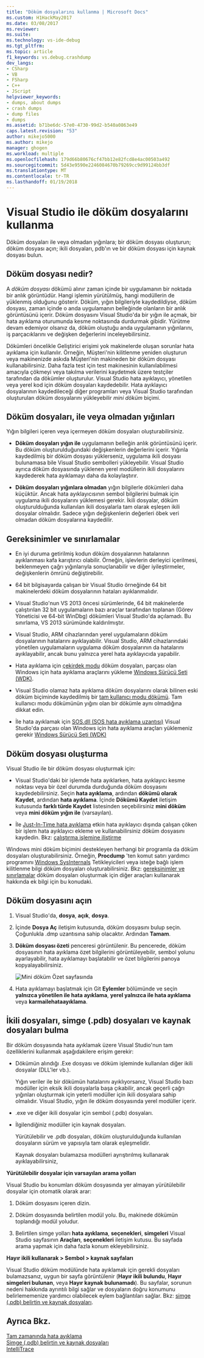 ```yaml
---
title: "Döküm dosyalarını kullanma | Microsoft Docs"
ms.custom: H1HackMay2017
ms.date: 03/08/2017
ms.reviewer: 
ms.suite: 
ms.technology: vs-ide-debug
ms.tgt_pltfrm: 
ms.topic: article
f1_keywords: vs.debug.crashdump
dev_langs:
- CSharp
- VB
- FSharp
- C++
- JScript
helpviewer_keywords:
- dumps, about dumps
- crash dumps
- dump files
- dumps
ms.assetid: b71be6dc-57e0-4730-99d2-b540a0863e49
caps.latest.revision: "53"
author: mikejo5000
ms.author: mikejo
manager: ghogen
ms.workload: multiple
ms.openlocfilehash: 179d66b80676cf47bb12e82fcd8e4ac00503a492
ms.sourcegitcommit: 5d43e9590e2246084670b79269cc9d99124bb3df
ms.translationtype: MT
ms.contentlocale: tr-TR
ms.lasthandoff: 01/19/2018
---
```

# <a name="use-dump-files-with-visual-studio"></a>Visual Studio ile döküm dosyalarını kullanma
Döküm dosyaları ile veya olmadan yığınlara; bir döküm dosyası oluşturun; döküm dosyası açın; ikili dosyaları, pdb'ın ve bir döküm dosyası için kaynak dosyası bulun.
  
##  <a name="BKMK_What_is_a_dump_file_"></a>Döküm dosyası nedir?  
 A *döküm dosyası* dökümü alınır zaman içinde bir uygulamanın bir noktada bir anlık görüntüdür. Hangi işlemin yürütülmüş, hangi modüllerin de yüklenmiş olduğunu gösterir. Döküm, yığın bilgileriyle kaydedildiyse, döküm dosyası, zaman içinde o anda uygulamanın belleğinde olanların bir anlık görüntüsünü içerir. Döküm dosyasını Visual Studio'da bir yığın ile açmak, bir hata ayıklama oturumunda kesme noktasında durdurmak gibidir. Yürütme devam edemiyor olsanız da, döküm oluştuğu anda uygulamanın yığınlarını, iş parçacıklarını ve değişken değerlerini inceleyebilirsiniz.  
  
 Dökümleri öncelikle Geliştirici erişimi yok makinelerde oluşan sorunlar hata ayıklama için kullanılır. Örneğin, Müşteri'nin kilitlenme yeniden oluşturun veya makinenizde askıda Müşteri'nin makineden bir döküm dosyası kullanabilirsiniz. Daha fazla test için test makinesinin kullanılabilmesi amacıyla çökmeyi veya takılma verilerini kaydetmek üzere testçiler tarafından da dökümler oluşturulur. Visual Studio hata ayıklayıcı, yönetilen veya yerel kod için döküm dosyaları kaydedebilir. Hata ayıklayıcı dosyalarının kaydedileceği diğer programları veya Visual Studio tarafından oluşturulan döküm dosyalarını yükleyebilir *mini döküm* biçimi.  
  
##  <a name="BKMK_Dump_files__with_or_without_heaps"></a>Döküm dosyaları, ile veya olmadan yığınları  
 Yığın bilgileri içeren veya içermeyen döküm dosyaları oluşturabilirsiniz.  
  
-   **Döküm dosyaları yığın ile** uygulamanın belleğin anlık görüntüsünü içerir. Bu döküm oluşturulduğundaki değişkenlerin değerlerini içerir. Yığınla kaydedilmiş bir döküm dosyası yüklerseniz, uygulama ikili dosyası bulunamasa bile Visual Studio sembolleri yükleyebilir. Visual Studio ayrıca döküm dosyasında yüklenen yerel modüllerin ikili dosyalarını kaydederek hata ayıklamayı daha da kolaylaştırır.  
  
-   **Döküm dosyaları yığınlara olmadan** yığın bilgilerle dökümleri daha küçüktür. Ancak hata ayıklayıcısının sembol bilgilerini bulmak için uygulama ikili dosyalarını yüklemesi gerekir. İkili dosyalar, döküm oluşturulduğunda kullanılan ikili dosyalarla tam olarak eşleşen ikili dosyalar olmalıdır. Sadece yığın değişkenlerin değerleri öbek veri olmadan döküm dosyalarına kaydedilir.  
  
##  <a name="BKMK_Requirements_and_limitations"></a>Gereksinimler ve sınırlamalar  
  
-   En iyi duruma getirilmiş kodun döküm dosyalarının hatalarının ayıklanması kafa karıştırıcı olabilir. Örneğin, işlevlerin derleyici içerilmesi, beklenmeyen çağrı yığınlarıyla sonuçlanabilir ve diğer iyileştirmeler, değişkenlerin ömrünü değiştirebilir.  
  
-   64 bit bilgisayarda çalışan bir Visual Studio örneğinde 64 bit makinelerdeki döküm dosyalarının hataları ayıklanmalıdır.  
  
-   Visual Studio'nun VS 2013 öncesi sürümlerinde, 64 bit makinelerde çalıştırılan 32 bit uygulamaların bazı araçlar tarafından toplanan (Görev Yöneticisi ve 64-bit WinDbg) dökümleri Visual Studio'da açılamadı. Bu sınırlama, VS 2013 sürümünde kaldırılmıştır.  
  
-   Visual Studio, ARM cihazlarından yerel uygulamaların döküm dosyalarının hatalarını ayıklayabilir. Visual Studio, ARM cihazlarındaki yönetilen uygulamaların uygulama döküm dosyalarının da hatalarını ayıklayabilir, ancak bunu yalnızca yerel hata ayıklayıcıda yapabilir.  
  
-   Hata ayıklama için [çekirdek modu](http://msdn.microsoft.com/library/windows/hardware/ff551880.aspx) döküm dosyaları, parçası olan Windows için hata ayıklama araçlarını yükleme [Windows Sürücü Seti (WDK)](/windows/hardware/windows-driver-kit). 
  
-   Visual Studio olamaz hata ayıklama döküm dosyalarını olarak bilinen eski döküm biçiminde kaydedilmiş bir [tam kullanıcı modu dökümü](http://msdn.microsoft.com/library/windows/hardware/ff545506.aspx). Tam kullanıcı modu dökümünün yığını olan bir dökümle aynı olmadığına dikkat edin.  
  
-   İle hata ayıklamak için [SOS.dll (SOS hata ayıklama uzantısı)](/dotnet/framework/tools/sos-dll-sos-debugging-extension) Visual Studio'da parçası olan Windows için hata ayıklama araçları yüklemeniz gerekir [Windows Sürücü Seti (WDK)](/windows/hardware/windows-driver-kit) 
  
##  <a name="BKMK_Create_a_dump_file"></a>Döküm dosyası oluşturma  
 Visual Studio ile bir döküm dosyası oluşturmak için:  
  
-   Visual Studio'daki bir işlemde hata ayıklarken, hata ayıklayıcı kesme noktası veya bir özel durumda durduğunda döküm dosyasını kaydedebilirsiniz. Seçin **hata ayıklama**, ardından **dökümü olarak Kaydet**, ardından **hata ayıklama**. İçinde **Dökümü Kaydet** iletişim kutusunda **farklı türde Kaydet** listesinden seçebilirsiniz **mini döküm** veya **mini döküm yığın ile** (varsayılan).  
  
-   İle [Just-In-Time hata ayıklama](../debugger/just-in-time-debugging-in-visual-studio.md) etkin hata ayıklayıcı dışında çalışan çöken bir işlem hata ayıklayıcı ekleme ve kullanabilirsiniz döküm dosyasını kaydedin. Bkz: [çalıştırma işlemine iliştirme](../debugger/attach-to-running-processes-with-the-visual-studio-debugger.md)  
  
 Windows mini döküm biçimini destekleyen herhangi bir programla da döküm dosyaları oluşturabilirsiniz. Örneğin, **Procdump** 'ten komut satırı yardımcı programını [Windows SysInternals](http://technet.microsoft.com/sysinternals/default) Tetikleyicileri veya isteğe bağlı işlem kilitlenme bilgi döküm dosyaları oluşturabilirsiniz. Bkz: [gereksinimler ve sınırlamalar](../debugger/using-dump-files.md#BKMK_Requirements_and_limitations) döküm dosyaları oluşturmak için diğer araçları kullanarak hakkında ek bilgi için bu konudaki. 
  
##  <a name="BKMK_Open_a_dump_file"></a>Döküm dosyasını açın  
  
1.  Visual Studio'da, **dosya**, **açık**, **dosya**.  
  
2.  İçinde **Dosya Aç** iletişim kutusunda, döküm dosyasını bulup seçin. Çoğunlukla .dmp uzantısına sahip olacaktır. Ardından **Tamam**.  
  
3.  **Döküm dosyası özeti** penceresi görüntülenir. Bu pencerede, döküm dosyasının hata ayıklama özet bilgilerini görüntüleyebilir, sembol yolunu ayarlayabilir, hata ayıklamayı başlatabilir ve özet bilgilerini panoya kopyalayabilirsiniz.  
  
     ![Mini döküm Özet sayfasında](../debugger/media/dbg_dump_summarypage.png "DBG_DUMP_SummaryPage")  
  
4.  Hata ayıklamayı başlatmak için Git **Eylemler** bölümünde ve seçin **yalnızca yönetilen ile hata ayıklama**, **yerel yalnızca ile hata ayıklama** veya **karmailehataayıklama**.  
  
##  <a name="BKMK_Find_binaries__symbol___pdb__files__and_source_files"></a>İkili dosyaları, simge (.pdb) dosyaları ve kaynak dosyaları bulma  
 Bir döküm dosyasında hata ayıklamak üzere Visual Studio'nun tam özelliklerini kullanmak aşağıdakilere erişim gerekir:  
  
-   Dökümün alındığı .Exe dosyası ve döküm işleminde kullanılan diğer ikili dosyalar (DLL'ler vb.).  
  
     Yığın veriler ile bir dökümün hatalarını ayıklıyorsanız, Visual Studio bazı modüller için eksik ikili dosyalarla başa çıkabilir, ancak geçerli çağrı yığınları oluşturmak için yeterli modüller için ikili dosyalara sahip olmalıdır. Visual Studio, yığın ile döküm dosyasında yerel modüller içerir.  
  
-   .exe ve diğer ikili dosyalar için sembol (.pdb) dosyaları.  
  
-   İlgilendiğiniz modüller için kaynak dosyaları.  
  
     Yürütülebilir ve .pdb dosyaları, döküm oluşturulduğunda kullanılan dosyaların sürüm ve yapısıyla tam olarak eşleşmelidir.  
  
     Kaynak dosyaları bulamazsa modülleri ayrıştırılmış kullanarak ayıklayabilirsiniz,  
  
 **Yürütülebilir dosyalar için varsayılan arama yolları**  
  
 Visual Studio bu konumları döküm dosyasında yer almayan yürütülebilir dosyalar için otomatik olarak arar:  
  
1.  Döküm dosyasını içeren dizin.  
  
2.  Döküm dosyasında belirtilen modül yolu. Bu, makinede dökümün toplandığı modül yoludur.  
  
3.  Belirtilen simge yolları **hata ayıklama**, **seçenekleri**, **simgeleri** Visual Studio sayfasının **Araçları**, **seçenekleri**  iletişim kutusu. Bu sayfada arama yapmak için daha fazla konum ekleyebilirsiniz.  
  
 **Hayır ikili kullanarak > Sembol > kaynak sayfaları**  
  
 Visual Studio döküm modülünde hata ayıklamak için gerekli dosyaları bulamazsanız, uygun bir sayfa görüntülenir (**Hayır ikili bulundu**, **Hayır simgeleri bulunan**, veya **Hayır kaynak bulunamadı**). Bu sayfalar, sorunun nedeni hakkında ayrıntılı bilgi sağlar ve dosyaların doğru konumunu belirlememenize yardımcı olabilecek eylem bağlantıları sağlar. Bkz: [simge (.pdb) belirtin ve kaynak dosyaları](../debugger/specify-symbol-dot-pdb-and-source-files-in-the-visual-studio-debugger.md).  
  
## <a name="see-also"></a>Ayrıca Bkz.  
 [Tam zamanında hata ayıklama](../debugger/just-in-time-debugging-in-visual-studio.md)   
 [Simge (.pdb) belirtin ve kaynak dosyaları](../debugger/specify-symbol-dot-pdb-and-source-files-in-the-visual-studio-debugger.md)   
 [IntelliTrace](../debugger/intellitrace.md)